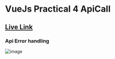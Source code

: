 # VueJs Practical 4 ApiCall
## [Live Link](https://vuejs-practical-4-apicall-vijay-thumar.netlify.app/)

### Api Error handling
![image](https://user-images.githubusercontent.com/95664711/167135321-d7ca0636-c341-4be5-898e-f088477f462d.png)

